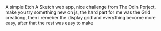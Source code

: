 A simple Etch A Sketch web app, nice challenge from The Odin Porject, make you try something new on js, the hard part for me was the Grid creationg, then i remeber the display grid and everything become more easy, after that the rest was easy to make